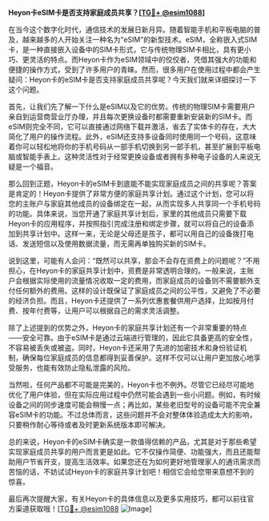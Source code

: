 **Heyon卡eSIM卡是否支持家庭成员共享？[[TG💪+ @esim1088](https://t.me/s/esim1088)]**

在当今这个数字化时代，通信技术的发展日新月异。随着智能手机和平板电脑的普及，越来越多的人开始关注一种名为“eSIM”的新型技术。eSIM，全称嵌入式SIM卡，是一种直接嵌入设备中的SIM卡形式，它与传统物理SIM卡相比，具有更小巧、更灵活的特点。而Heyon卡作为eSIM领域中的佼佼者，凭借其强大的功能和便捷的操作方式，受到了许多用户的青睐。然而，很多用户在使用过程中都会产生疑问：Heyon卡的eSIM卡是否支持家庭成员共享呢？今天我们就来详细探讨一下这个问题。

首先，让我们先了解一下什么是eSIM以及它的优势。传统的物理SIM卡需要用户亲自到运营商营业厅办理，并且每次更换设备时都需要重新安装新的SIM卡。而eSIM则完全不同，它可以直接通过网络下载并激活，省去了实体卡的存在，大大简化了用户的操作流程。此外，eSIM还支持多设备同时使用同一个号码，这意味着你可以轻松地将你的手机号码从一部手机切换到另一部手机，甚至扩展到平板电脑或智能手表上。这种灵活性对于经常更换设备或者拥有多种电子设备的人来说无疑是一个福音。

那么回到正题，Heyon卡的eSIM卡到底能不能实现家庭成员之间的共享呢？答案是肯定的！Heyon卡提供了非常方便的家庭共享计划。通过这个计划，您可以将您的主账户与家庭其他成员的设备绑定在一起，从而实现多人共享同一个手机号码的功能。具体来说，当您开通了家庭共享计划后，家里的其他成员只需要下载Heyon卡的应用程序，并按照指引完成注册和绑定步骤，就可以将自己的设备添加到共享计划中。这样一来，无论是父母还是孩子，都可以用自己的设备拨打电话、发送短信以及使用数据流量，而无需再单独购买新的SIM卡。

说到这里，可能有人会问：“既然可以共享，那会不会存在资费上的问题呢？”不用担心，在Heyon卡的家庭共享计划中，资费是非常透明合理的。一般来说，主账户会根据实际使用的流量情况收取一定的费用，而家庭成员的设备则不需要额外支付任何额外的费用。这样的设计既保证了家庭成员之间的公平性，又避免了不必要的经济负担。而且，Heyon卡还提供了一系列优惠套餐供用户选择，比如按月付费、按年付费等，让用户可以根据自己的需求灵活调整。

除了上述提到的优势之外，Heyon卡的家庭共享计划还有一个非常重要的特点——安全可靠。由于eSIM卡是通过云端进行管理的，因此它具备更高的安全性，不容易被丢失或被盗。同时，Heyon卡还采用了先进的加密技术和身份验证机制，确保每位家庭成员的信息都得到妥善保护。这样不仅可以让用户更加放心地享受服务，也能有效防止隐私泄露的风险。

当然啦，任何产品都不可能是完美的，Heyon卡也不例外。尽管它已经尽可能地优化了用户体验，但在实际应用过程中仍然可能会遇到一些小问题。例如，有时候设备之间的同步速度可能会稍慢一点；再比如，某些老旧型号的设备可能不完全兼容eSIM卡的功能。不过总体而言，这些问题并不会对整体体验造成太大的影响，只要稍作耐心等待或者及时更新系统版本即可解决。

总的来说，Heyon卡的eSIM卡确实是一款值得信赖的产品，尤其是对于那些希望实现家庭成员共享的用户而言更是如此。它不仅操作简便、功能强大，而且还能帮助用户节省开支，提高生活效率。如果您还在为如何更好地管理家人的通讯需求而苦恼的话，不妨试试Heyon卡的家庭共享计划吧！相信它会给您带来意想不到的惊喜。

最后再次提醒大家，有关Heyon卡的具体信息以及更多实用技巧，都可以前往官方渠道获取哦！[[TG💪+ @esim1088](https://t.me/s/esim1088) ![Image](https://i.postimg.cc/4NQfJmqS/Snipaste-2025-05-13-00-14-12.png)]